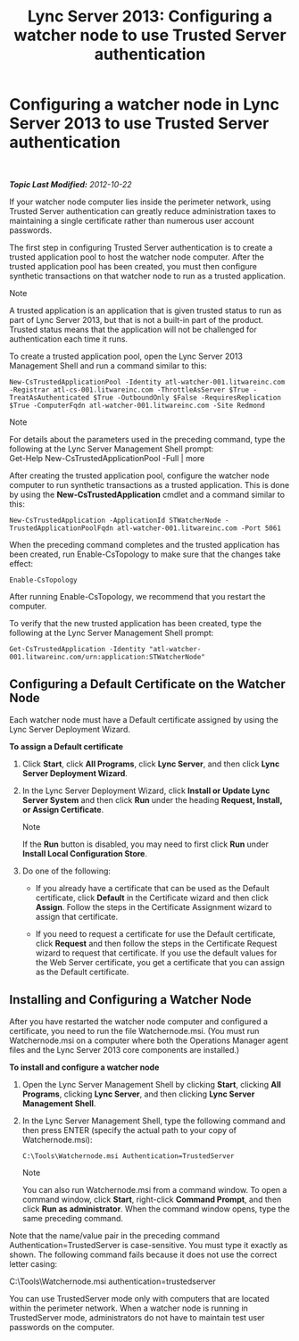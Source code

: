 ﻿---
title: 'Lync Server 2013: Configuring a watcher node to use Trusted Server authentication'
TOCTitle: Configuring a watcher node to use Trusted Server authentication
ms:assetid: 42d879ac-aa90-4ed6-b5e2-1e208711672a
ms:mtpsurl: https://technet.microsoft.com/en-us/library/JJ204852(v=OCS.15)
ms:contentKeyID: 48184017
ms.date: 07/23/2014
mtps_version: v=OCS.15
---

<div data-xmlns="http://www.w3.org/1999/xhtml">

<div class="topic" data-xmlns="http://www.w3.org/1999/xhtml" data-msxsl="urn:schemas-microsoft-com:xslt" data-cs="http://msdn.microsoft.com/en-us/">

<div data-asp="http://msdn2.microsoft.com/asp">

# Configuring a watcher node in Lync Server 2013 to use Trusted Server authentication

</div>

<div id="mainSection">

<div id="mainBody">

<span> </span>

_**Topic Last Modified:** 2012-10-22_

If your watcher node computer lies inside the perimeter network, using Trusted Server authentication can greatly reduce administration taxes to maintaining a single certificate rather than numerous user account passwords.

The first step in configuring Trusted Server authentication is to create a trusted application pool to host the watcher node computer. After the trusted application pool has been created, you must then configure synthetic transactions on that watcher node to run as a trusted application.

<div>


> [!NOTE]
> A trusted application is an application that is given trusted status to run as part of Lync Server 2013, but that is not a built-in part of the product. Trusted status means that the application will not be challenged for authentication each time it runs.



</div>

To create a trusted application pool, open the Lync Server 2013 Management Shell and run a command similar to this:

    New-CsTrustedApplicationPool -Identity atl-watcher-001.litwareinc.com -Registrar atl-cs-001.litwareinc.com -ThrottleAsServer $True -TreatAsAuthenticated $True -OutboundOnly $False -RequiresReplication $True -ComputerFqdn atl-watcher-001.litwareinc.com -Site Redmond

<div>


> [!NOTE]
> For details about the parameters used in the preceding command, type the following at the Lync Server Management Shell prompt:<BR>Get-Help New-CsTrustedApplicationPool -Full | more



</div>

After creating the trusted application pool, configure the watcher node computer to run synthetic transactions as a trusted application. This is done by using the **New-CsTrustedApplication** cmdlet and a command similar to this:

    New-CsTrustedApplication -ApplicationId STWatcherNode -TrustedApplicationPoolFqdn atl-watcher-001.litwareinc.com -Port 5061

When the preceding command completes and the trusted application has been created, run Enable-CsTopology to make sure that the changes take effect:

    Enable-CsTopology

After running Enable-CsTopology, we recommend that you restart the computer.

To verify that the new trusted application has been created, type the following at the Lync Server Management Shell prompt:

    Get-CsTrustedApplication -Identity "atl-watcher-001.litwareinc.com/urn:application:STWatcherNode"

<div>

## Configuring a Default Certificate on the Watcher Node

Each watcher node must have a Default certificate assigned by using the Lync Server Deployment Wizard.

**To assign a Default certificate**

1.  Click **Start**, click **All Programs**, click **Lync Server**, and then click **Lync Server Deployment Wizard**.

2.  In the Lync Server Deployment Wizard, click **Install or Update Lync Server System** and then click **Run** under the heading **Request, Install, or Assign Certificate**.
    
    <div>
    

    > [!NOTE]
    > If the <STRONG>Run</STRONG> button is disabled, you may need to first click <STRONG>Run</STRONG> under <STRONG>Install Local Configuration Store</STRONG>.

    
    </div>

3.  Do one of the following:
    
      - If you already have a certificate that can be used as the Default certificate, click **Default** in the Certificate wizard and then click **Assign**. Follow the steps in the Certificate Assignment wizard to assign that certificate.
    
      - If you need to request a certificate for use the Default certificate, click **Request** and then follow the steps in the Certificate Request wizard to request that certificate. If you use the default values for the Web Server certificate, you get a certificate that you can assign as the Default certificate.

</div>

<div>

## Installing and Configuring a Watcher Node

After you have restarted the watcher node computer and configured a certificate, you need to run the file Watchernode.msi. (You must run Watchernode.msi on a computer where both the Operations Manager agent files and the Lync Server 2013 core components are installed.)

**To install and configure a watcher node**

1.  Open the Lync Server Management Shell by clicking **Start**, clicking **All Programs**, clicking **Lync Server**, and then clicking **Lync Server Management Shell**.

2.  In the Lync Server Management Shell, type the following command and then press ENTER (specify the actual path to your copy of Watchernode.msi):
    
        C:\Tools\Watchernode.msi Authentication=TrustedServer
    
    <div>
    

    > [!NOTE]
    > You can also run Watchernode.msi from a command window. To open a command window, click <STRONG>Start</STRONG>, right-click <STRONG>Command Prompt</STRONG>, and then click <STRONG>Run as administrator</STRONG>. When the command window opens, type the same preceding command.

    
    </div>

Note that the name/value pair in the preceding command Authentication=TrustedServer is case-sensitive. You must type it exactly as shown. The following command fails because it does not use the correct letter casing:

C:\\Tools\\Watchernode.msi authentication=trustedserver

You can use TrustedServer mode only with computers that are located within the perimeter network. When a watcher node is running in TrustedServer mode, administrators do not have to maintain test user passwords on the computer.

</div>

</div>

<span> </span>

</div>

</div>

</div>

